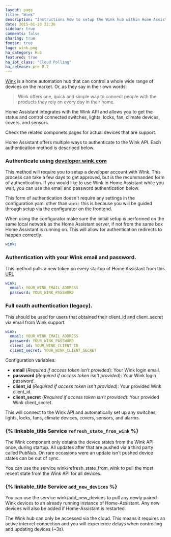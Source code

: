 ```yaml
---
layout: page
title: "Wink"
description: "Instructions how to setup the Wink hub within Home Assistant."
date: 2015-01-20 22:36
sidebar: true
comments: false
sharing: true
footer: true
logo: wink.png
ha_category: Hub
featured: true
ha_iot_class: "Cloud Polling"
ha_release: pre 0.7
---
```


[Wink](http://www.wink.com/) is a home automation hub that can control a whole wide range of devices on the market. Or, as they say in their own words:

<blockquote>
  Wink offers one, quick and simple way to connect people with the products they rely on every day in their home.
</blockquote>

Home Assistant integrates with the Wink API and allows you to get the status and control connected switches, lights, locks, fan, climate devices, covers, and sensors.

Check the related componets pages for actual devices that are support.

Home Assistant offers multiple ways to authenticate to the Wink API. Each authentication method is described below.

### Authenticate using [developer.wink.com](https://developer.wink.com)


This method will require you to setup a developer account with Wink. This process can take a few days to get approved, but is the recommanded form of authentication. If you would like to use Wink in Home Assistant while you wait, you can use the email and password authentication below.

This form of authentication doesn't require any settings in the configuration.yaml other than `wink:` this is because you will be guided through setup via the configurator on the frontend.

<p class='note'>
When using the configurator make sure the initial setup is performed on the same local network as the Home Assistant server, if not from the same box Home Assistant is running on. This will allow for authentication redirects to happen correctly. 
</p>

```yaml
wink:
```


### Authentication with your Wink email and password.


This method pulls a new token on every startup of Home Assistant from this [URL](https://winkbearertoken.appspot.com)

```yaml
wink:
  email: YOUR_WINK_EMAIL_ADDRESS
  password: YOUR_WINK_PASSWORD
```

### Full oauth authentication (legacy).

This should be used for users that obtained their client_id and client_secret via email from Wink support.


```yaml
wink:
  email: YOUR_WINK_EMAIL_ADDRESS
  password: YOUR_WINK_PASSWORD
  client_id: YOUR_WINK_CLIENT_ID
  client_secret: YOUR_WINK_CLIENT_SECRET
```

Configuration variables:

- **email** (*Required if access token isn't provided*): Your Wink login email.
- **password** (*Required if access token isn't provided*): Your Wink login password.
- **client_id** (*Required if access token isn't provided*): Your provided Wink client_id.
- **client_secret** (*Required if access token isn't provided*): Your provided Wink client_secret.

This will connect to the Wink API and automatically set up any switches, lights, locks, fans, climate devices, covers, sensors, and alarms.

### {% linkable_title Service `refresh_state_from_wink` %}

The Wink component only obtains the device states from the Wink API once, during startup. All updates after that are pushed via a third party called PubNub. On rare occasions were an update isn't pushed device states can be out of sync. 

You can use the service wink/refresh_state_from_wink to pull the most recent state from the Wink API for all devices.

### {% linkable_title Service `add_new_devices` %}

You can use the service wink/add_new_devices to pull any newly paired Wink devices to an already running instance of Home-Assistant. Any new devices will also be added if Home-Assistant is restarted.

<p class='note'>
The Wink hub can only be accessed via the cloud. This means it requires an active internet connection and you will experience delays when controlling and updating devices (~3s).
</p>
